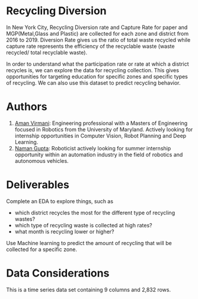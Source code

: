 # Recycling Diversion

In New York City, Recycling Diversion rate and Capture Rate for paper and MGP(Metal,Glass and Plastic) are collected for each zone and district from 2016 to 2019. Diversion Rate gives us the ratio of total waste recycled while capture rate represents the efficiency of the recyclable waste (waste recycled/ total recyclable waste).

In order to understand what the participation rate or rate at which a district recycles is, we can explore the data for recycling collection. This gives opportunities for targeting education for specific zones and specific types of recycling. We can also use this dataset to predict recycling behavior.

# Authors

1. [Aman Virmani](https://www.linkedin.com/in/amanvirmani26/): Engineering professional with a Masters of Engineering focused in Robotics from the University of Maryland. Actively looking for internship opportunities in Computer Vision, Robot Planning and Deep Learning.
2. [Naman Gupta](https://www.linkedin.com/in/namangupta98/): Roboticist actively looking for summer internship opportunity within an automation industry in the field of robotics and autonomous vehicles.

# Deliverables

Complete an EDA to explore things, such as 
-	which district recycles the most for the different type of recycling wastes?
-	which type of recycling waste is collected at high rates?
-	what month is recycling lower or higher?

Use Machine learning to predict the amount of recycling that will be collected for a specific zone. 

# Data Considerations

This is a time series data set containing 9 columns and 2,832 rows.
